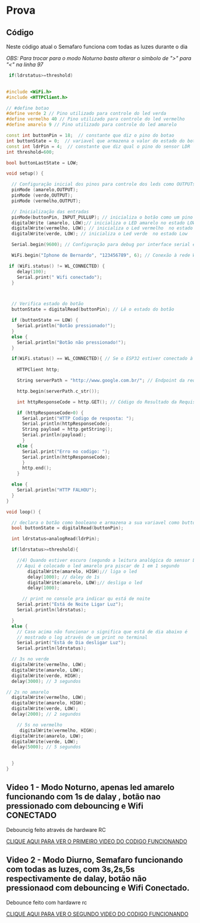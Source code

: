 # Prova


## Código

Neste código atual o Semafaro funciona com todas as luzes durante o dia 


*OBS: Para trocar para o modo Noturno basta alterar o simbolo de ">" para "<" na linha 97*

```cpp
 if(ldrstatus>=threshold)
 ```

```cpp
 
#include <WiFi.h>
#include <HTTPClient.h>

// #define botao
#define verde 2 // Pino utilizado para controle do led verda
#define vermelho 40 // Pino utilizado para controle do led vermelho
#define amarelo 9 // Pino utilizado para controle do led amarelo

const int buttonPin = 18;  // constante que diz o pino do botao
int buttonState = 0;  // variavel que armazena o valor do estado do botao
const int ldrPin = 4;  // constante que diz qual o pino do sensor LDR
int threshold=600;

bool buttonLastState = LOW; 

void setup() {

  // Configuração inicial dos pinos para controle dos leds como OUTPUTs (saídas) do ESP32
  pinMode (amarelo,OUTPUT);
  pinMode (verde,OUTPUT);
  pinMode (vermelho,OUTPUT);

  // Inicialização das entradas
  pinMode(buttonPin, INPUT_PULLUP); // inicializa o botão como um pino de entrada (input) com resitor pull down
  digitalWrite (amarelo, LOW);// inicializa o LED amarelo no estado LOW
  digitalWrite(vermelho, LOW); // inicializa o Led vermelho  no estado Low 
  digitalWrite(verde, LOW); // inicializa o Led verde  no estado Low

  Serial.begin(9600); // Configuração para debug por interface serial entre ESP e computador com baud rate de 9600

  WiFi.begin("Iphone de Bernardo", "123456789", 6); // Conexão à rede WiFi aberta com SSID 'Iphone de Bernardo'

 if (WiFi.status() != WL_CONNECTED) {
    delay(100);
    Serial.print(" Wifi conectado");
  }



  // Verifica estado do botão
  buttonState = digitalRead(buttonPin); // Lê o estado do botão

  if (buttonState == LOW) {
    Serial.println("Botão pressionado!");
  } 
  else {
    Serial.println("Botão não pressionado!");
  }

  if(WiFi.status() == WL_CONNECTED){ // Se o ESP32 estiver conectado à Internet
  
    HTTPClient http;

    String serverPath = "http://www.google.com.br/"; // Endpoint da requisição HTTP

    http.begin(serverPath.c_str());

    int httpResponseCode = http.GET(); // Código do Resultado da Requisição HTTP

    if (httpResponseCode>0) {
      Serial.print("HTTP Codigo de resposta: ");
      Serial.println(httpResponseCode);
      String payload = http.getString();
      Serial.println(payload);
      }
    else {
      Serial.print("Erro no codigo: ");
      Serial.println(httpResponseCode);
      }
      http.end();
    }

  else {
    Serial.println("HTTP FALHOU");
  }
}

void loop() {

  // declara o botão como booleano e armazena a sua variavel como buttom state
  bool buttonState = digitalRead(buttonPin);

  int ldrstatus=analogRead(ldrPin);

  if(ldrstatus>=threshold){

    //4) Quando estiver escuro (segundo a leitura analógica do sensor LDR), o protótipo deve ativar o modo noturno e piscar o led amarelo a cada segundo (até 1,0 ponto);
    // Aqui é colocado o led amarelo pra piscar de 1 em 1 segundo
        digitalWrite(amarelo, HIGH);// liga o led
        delay(1000); // daley de 1s
        digitalWrite(amarelo, LOW);// desliga o led
        delay(1000);

      // print no console pra indicar qu está de noite
    Serial.print("Está de Noite Ligar Luz");
    Serial.println(ldrstatus);

  }
  else {
    // Caso acima não funcionar o significa que está de dia abaixo é 
    // mostrado o log através de um print no terminal
    Serial.print("Está de Dia desligar Luz");
    Serial.println(ldrstatus);

  // 3s no verde 
  digitalWrite(vermelho, LOW);
  digitalWrite(amarelo, LOW);
  digitalWrite(verde, HIGH);
  delay(3000); // 3 segundos

// 2s no amarelo
  digitalWrite(vermelho, LOW);
  digitalWrite(amarelo, HIGH);
  digitalWrite(verde, LOW);
  delay(2000); // 2 segundos

    // 5s no vermelho
     digitalWrite(vermelho, HIGH);
  digitalWrite(amarelo, LOW);
  digitalWrite(verde, LOW);
  delay(5000); // 5 segundos

  
  }
}
```








## Video 1 - Modo Noturno, apenas led amarelo funcionando com 1s de dalay , botão nao pressionado com debouncing e Wifi CONECTADO
Debouncig feito através de hardware RC

[CLIQUE AQUI PARA VER O PRIMEIRO VIDEO DO CODIGO FUNCIONANDO](https://youtu.be/IU1QQ-7wjDw)


## Video 2 - Modo Diurno, Semafaro funcionando com todas as luzes, com 3s,2s,5s respectivamente de dalay, botão não pressionaod com debouncing e Wifi Conectado.
Debounce feito com hardawre rc 

[CLIQUE AQUI PARA VER O SEGUNDO VIDEO DO CODIGO FUNCIONANDO](https://youtu.be/ajG_pIRtta0)



